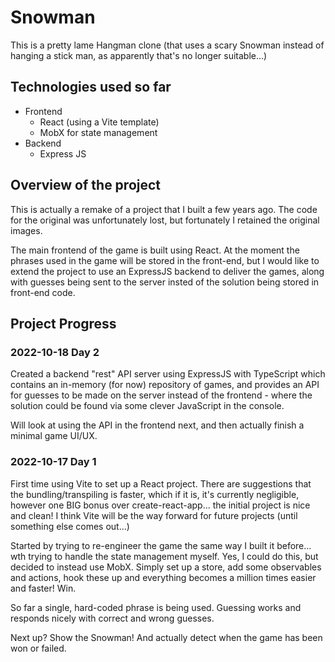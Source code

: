 # Snowman

This is a pretty lame Hangman clone (that uses a scary Snowman instead of hanging a stick man, as apparently that's no longer suitable...)

## Technologies used so far

- Frontend
  - React (using a Vite template)
  - MobX for state management
- Backend
  - Express JS

## Overview of the project

This is actually a remake of a project that I built a few years ago. The code for the original was unfortunately lost, but fortunately I retained the original images.

The main frontend of the game is built using React. At the moment the phrases used in the game will be stored in the front-end, but I would like to extend the project to use an ExpressJS backend to deliver the games, along with guesses being sent to the server insted of the solution being stored in front-end code.

## Project Progress

### 2022-10-18 Day 2

Created a backend "rest" API server using ExpressJS with TypeScript which contains an in-memory (for now) repository of games, and provides an API for guesses to be made on the server instead of the frontend - where the solution could be found via some clever JavaScript in the console.

Will look at using the API in the frontend next, and then actually finish a minimal game UI/UX.

### 2022-10-17 Day 1

First time using Vite to set up a React project. There are suggestions that the bundling/transpiling is faster, which if it is, it's currently negligible, however one BIG bonus over create-react-app... the initial project is nice and clean! I think Vite will be the way forward for future projects (until something else comes out...)

Started by trying to re-engineer the game the same way I built it before... wth trying to handle the state management myself. Yes, I could do this, but decided to instead use MobX. Simply set up a store, add some observables and actions, hook these up and everything becomes a million times easier and faster! Win.

So far a single, hard-coded phrase is being used. Guessing works and responds nicely with correct and wrong guesses.

Next up? Show the Snowman! And actually detect when the game has been won or failed.

